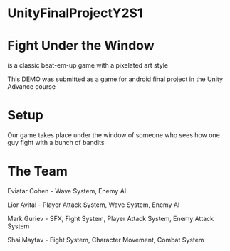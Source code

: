 # UnityFinalProjectY2S1
# Fight Under the Window
is a classic beat-em-up game with a pixelated art style

This DEMO was submitted as a game for android final project in the Unity Advance course

# Setup 
Our game takes place under the window of someone who sees how one guy fight with a bunch of bandits

# The Team 
Eviatar Cohen - Wave System, Enemy AI

Lior Avital - Player Attack System, Wave System, Enemy AI

Mark Guriev - SFX, Fight System, Player Attack System, Enemy Attack System

Shai Maytav - Fight System, Character Movement, Combat System

